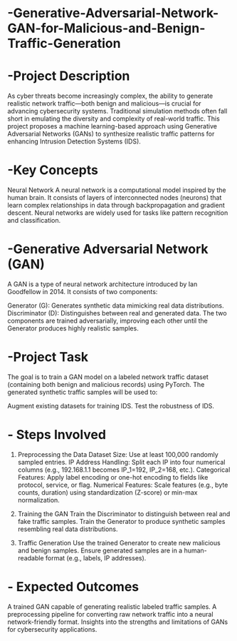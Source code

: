 # -Generative-Adversarial-Network-GAN-for-Malicious-and-Benign-Traffic-Generation
# -Project Description
As cyber threats become increasingly complex, the ability to generate realistic network traffic—both benign and malicious—is crucial for advancing cybersecurity systems. Traditional simulation methods often fall short in emulating the diversity and complexity of real-world traffic. This project proposes a machine learning-based approach using Generative Adversarial Networks (GANs) to synthesize realistic traffic patterns for enhancing Intrusion Detection Systems (IDS).

# -Key Concepts
Neural Network
A neural network is a computational model inspired by the human brain. It consists of layers of interconnected nodes (neurons) that learn complex relationships in data through backpropagation and gradient descent. Neural networks are widely used for tasks like pattern recognition and classification.

# -Generative Adversarial Network (GAN)
A GAN is a type of neural network architecture introduced by Ian Goodfellow in 2014. It consists of two components:

Generator (G): Generates synthetic data mimicking real data distributions.
Discriminator (D): Distinguishes between real and generated data.
The two components are trained adversarially, improving each other until the Generator produces highly realistic samples.

# -Project Task
The goal is to train a GAN model on a labeled network traffic dataset (containing both benign and malicious records) using PyTorch. The generated synthetic traffic samples will be used to:

Augment existing datasets for training IDS.
Test the robustness of IDS.
# - Steps Involved

1. Preprocessing the Data
Dataset Size: Use at least 100,000 randomly sampled entries.
IP Address Handling: Split each IP into four numerical columns (e.g., 192.168.1.1 becomes IP_1=192, IP_2=168, etc.).
Categorical Features: Apply label encoding or one-hot encoding to fields like protocol, service, or flag.
Numerical Features: Scale features (e.g., byte counts, duration) using standardization (Z-score) or min-max normalization.


2. Training the GAN
Train the Discriminator to distinguish between real and fake traffic samples.
Train the Generator to produce synthetic samples resembling real data distributions.


3. Traffic Generation
Use the trained Generator to create new malicious and benign samples.
Ensure generated samples are in a human-readable format (e.g., labels, IP addresses).

# - Expected Outcomes
A trained GAN capable of generating realistic labeled traffic samples.
A preprocessing pipeline for converting raw network traffic into a neural network-friendly format.
Insights into the strengths and limitations of GANs for cybersecurity applications.
